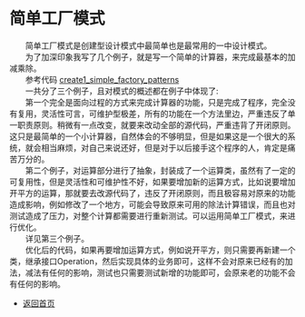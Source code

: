 # 简单工厂模式


&emsp;&emsp;简单工厂模式是创建型设计模式中最简单也是最常用的一中设计模式。<br>
&emsp;&emsp;为了加深印象我写了几个例子，就是写一个简单的计算器，来完成最基本的加减乘除。<br>
&emsp;&emsp;参考代码 [create1_simple_factory_patterns](https://github.com/zhangonga/design-patterns/tree/master/src/main/java/tech/zg/patterns/create/create1_simple_factory_patterns)<br>
&emsp;&emsp;一共分了三个例子，且对模式的概述都在例子中体现了:<br>
&emsp;&emsp;第一个完全是面向过程的方式来完成计算器的功能，只是完成了程序，完全没有复用，灵活性可言，可维护型极差，所有的功能在一个方法里边，严重违反了单一职责原则。稍微有一点改变，就要来改动全部的源代码，严重违背了开闭原则。这只是最简单的一个小计算器，自然体会的不够明显，但是如果这是一个很大的系统，就会相当麻烦，对自己来说还好，但是对于以后接手这个程序的人，肯定是痛苦万分的。<br>
&emsp;&emsp;第二个例子，对运算部分进行了抽象，封装成了一个运算类，虽然有了一定的可复用性，但是灵活性和可维护性不好，如果要增加新的运算方式，比如说要增加开平方的运算，那就要去改源代码了，违反了开闭原则，而且极容易对原来的功能造成影响，例如修改了一个地方，可能会导致原来可用的除法计算错误，而且也对测试造成了压力，对整个计算都需要进行重新测试。可以运用简单工厂模式，来进行优化。<br>
&emsp;&emsp;详见第三个例子。<br>
&emsp;&emsp;优化后的代码，如果再要增加运算方式，例如说开平方，则只需要再新建一个类，继承接口Operation，然后实现具体的业务即可，这样不会对原来已经有的加法，减法有任何的影响，测试也只需要测试新增的功能即可，会原来老的功能不会有任何的影响。


- [返回首页](https://github.com/zhangonga/design-patterns#%E8%AE%BE%E8%AE%A1%E6%A8%A1%E5%BC%8F%E7%AC%94%E8%AE%B0)